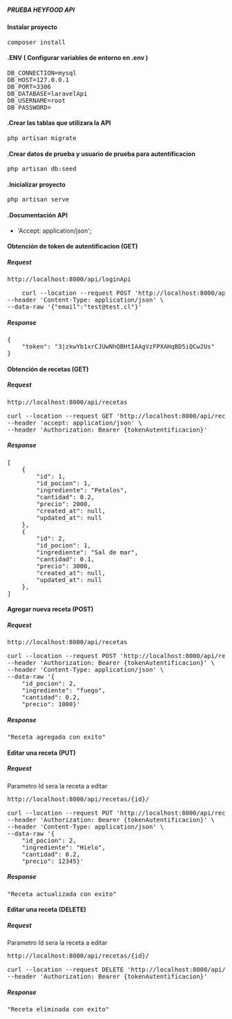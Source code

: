 #####  PRUEBA HEYFOOD API



#### Instalar proyecto

<pre>composer install
</pre>

#### .ENV ( Configurar variables de entorno en .env )

<pre>
DB_CONNECTION=mysql
DB_HOST=127.0.0.1
DB_PORT=3306
DB_DATABASE=laravelApi
DB_USERNAME=root
DB_PASSWORD=
</pre>
#### .Crear las tablas que utilizara la API
<pre>
php artisan migrate
</pre>

#### .Crear datos de prueba y usuario de prueba para autentificacion 
<pre>
php artisan db:seed
</pre>

#### .Inicializar proyecto
<pre>php artisan serve
</pre>

#### .Documentación API
- 'Accept: application/json';

#### Obtención de token de autentificacion (GET)

##### Request

<pre>http://localhost:8000/api/loginApi

	curl --location --request POST 'http://localhost:8000/api/loginApi' \
--header 'Content-Type: application/json' \
--data-raw '{"email":"test@test.cl"}'
</pre>



##### Response

<pre>{
    "token": "3|zkwYb1xrCJUwNhQBHtIAAgVzFPXAHqBD5iQCw2Us"
}
</pre>



#### Obtención de recetas (GET)

##### Request

<pre>http://localhost:8000/api/recetas

curl --location --request GET 'http://localhost:8000/api/recetas' \
--header 'accept: application/json' \
--header 'Authorization: Bearer {tokenAutentificacion}'
</pre>

##### Response

<pre>[
    {
        "id": 1,
        "id_pocion": 1,
        "ingrediente": "Petalos",
        "cantidad": 0.2,
        "precio": 2000,
        "created_at": null,
        "updated_at": null
    },
    {
        "id": 2,
        "id_pocion": 1,
        "ingrediente": "Sal de mar",
        "cantidad": 0.1,
        "precio": 3000,
        "created_at": null,
        "updated_at": null
    },
]
</pre>

#### Agregar nueva receta (POST)
##### Request

<pre>http://localhost:8000/api/recetas

curl --location --request POST 'http://localhost:8000/api/recetas' \
--header 'Authorization: Bearer {tokenAutentificacion}' \
--header 'Content-Type: application/json' \
--data-raw '{
    "id_pocion": 2,
    "ingrediente": "fuego",
    "cantidad": 0.2,
    "precio": 1000}'
</pre>

##### Response

<pre>"Receta agregada con exito"
</pre>

#### Editar una receta (PUT)

##### Request

Parametro Id sera la receta a editar
<pre>http://localhost:8000/api/recetas/{id}/

curl --location --request PUT 'http://localhost:8000/api/recetas/{id}' \
--header 'Authorization: Bearer {tokenAutentificacion}' \
--header 'Content-Type: application/json' \
--data-raw '{
    "id_pocion": 2,
    "ingrediente": "Hielo",
    "cantidad": 0.2,
    "precio": 12345}'
</pre>

##### Response

<pre>"Receta actualizada con exito"
</pre>

#### Editar una receta (DELETE)

##### Request

Parametro Id sera la receta a editar
<pre>http://localhost:8000/api/recetas/{id}/

curl --location --request DELETE 'http://localhost:8000/api/recetas/{id}' \
--header 'Authorization: Bearer {tokenAutentificacion}'
</pre>

##### Response
<pre>"Receta eliminada con exito"
</pre>
